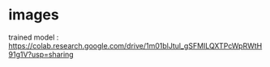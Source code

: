 # images
trained model : https://colab.research.google.com/drive/1m01blJtul_gSFMILQXTPcWpRWtH91g1V?usp=sharing
